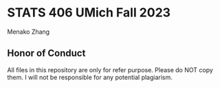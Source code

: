 # STATS 406 UMich Fall 2023
Menako Zhang

## Honor of Conduct
All files in this repository are only for refer purpose. Please do NOT copy them. I will not be responsible for any potential plagiarism.
